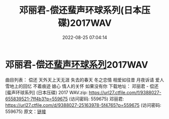 ﻿---
title: 邓丽君-偿还蜚声环球系列(日本压碟)2017WAV
date: 2022-08-25 07:04:14
categories: WAV车载音乐、镜像
tags: 华语中文
---
# 邓丽君-偿还[蜚声环球系列](日本压碟)2017WAV

曲目列表：
偿还
天外天上天无涯
失去的春天
冬之恋情
相爱如往昔
月夜诉请
爱人
雪地上的回忆
不着痕迹
娘心
情人的关怀
如果没有你
下载地址：
邓丽君 - 偿还 [蜚声环球系列] (日本压碟) 2017 WAV.zip: https://url27.ctfile.com/f/9388027-655839521-7ff4b3?p=559675
(访问密码: 559675)
邓丽君: https://url27.ctfile.com/d/9388027-25163978-5f4765?p=559675
(访问密码: 559675)
原文：[链接](https://blog.sina.com.cn/s/blog_1647c7e7601030z1l.html)